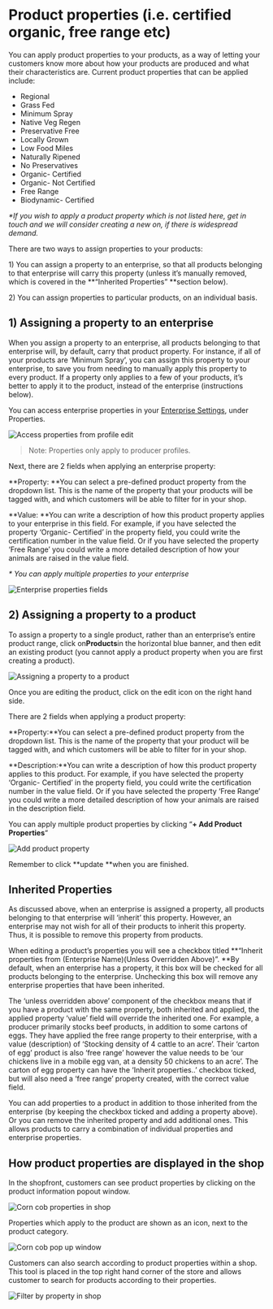# Product properties \(i.e. certified organic, free range etc\)

You can apply product properties to your products, as a way of letting your customers know more about how your products are produced and what their characteristics are. Current product properties that can be applied include:

* Regional
* Grass Fed
* Minimum Spray
* Native Veg Regen
* Preservative Free
* Locally Grown
* Low Food Miles
* Naturally Ripened
* No Preservatives
* Organic- Certified
* Organic- Not Certified
* Free Range
* Biodynamic- Certified

_\*If you wish to apply a product property which is not listed here, get in touch and we will consider creating a new on, if there is widespread demand._

There are two ways to assign properties to your products:

1\) You can assign a property to an enterprise, so that all products belonging to that enterprise will carry this property \(unless it’s manually removed, which is covered in the **“Inherited Properties” **section below\).

2\) You can assign properties to particular products, on an individual basis.

## 1\) Assigning a property to an enterprise

When you assign a property to an enterprise, all products belonging to that enterprise will, by default, carry that product property. For instance, if all of your products are ‘Minimum Spray’, you can assign this property to your enterprise, to save you from needing to manually apply this property to every product. If a property only applies to a few of your products, it’s better to apply it to the product, instead of the enterprise \(instructions below\).

You can access enterprise properties in your [Enterprise Settings](/Enterprise-settings.md), under Properties. 

![](https://openfoodnetwork.org/wp-content/uploads/2015/05/access-properties-2.png "Access properties from profile edit")

> Note: Properties only apply to producer profiles.

Next, there are 2 fields when applying an enterprise property:

**Property: **You can select a pre-defined product property from the dropdown list. This is the name of the property that your products will be tagged with, and which customers will be able to filter for in your shop.

**Value: **You can write a description of how this product property applies to your enterprise in this field. For example, if you have selected the property ‘Organic- Certified’ in the property field, you could write the certification number in the value field. Or if you have selected the property ‘Free Range’ you could write a more detailed description of how your animals are raised in the value field.

_\* You can apply multiple properties to your enterprise_

![](https://openfoodnetwork.org/wp-content/uploads/2015/05/ent-properties.png "Enterprise properties fields")

## 2\) Assigning a property to a product

To assign a property to a single product, rather than an enterprise’s entire product range, click on**Products**in the horizontal blue banner, and then edit an existing product \(you cannot apply a product property when you are first creating a product\).

![](https://openfoodnetwork.org/wp-content/uploads/2015/05/Property-to-product.png "Assigning a property to a product")

Once you are editing the product,  click on the edit icon on the right hand side.

There are 2 fields when applying a product property:

**Property:**You can select a pre-defined product property from the dropdown list. This is the name of the property that your product will be tagged with, and which customers will be able to filter for in your shop.

**Description:**You can write a description of how this product property applies to this product. For example, if you have selected the property ‘Organic- Certified’ in the property field, you could write the certification number in the value field. Or if you have selected the property ‘Free Range’ you could write a more detailed description of how your animals are raised in the description field.

You can apply multiple product properties by clicking “**+ Add Product Properties**“

![](https://openfoodnetwork.org/wp-content/uploads/2015/05/add-product-property.png "Add product property")

Remember to click **update **when you are finished.

## Inherited Properties

As discussed above, when an enterprise is assigned a property, all products belonging to that enterprise will ‘inherit’ this property. However, an enterprise may not wish for all of their products to inherit this property. Thus, it is possible to remove this property from products.

When editing a product’s properties you will see a checkbox titled **“Inherit properties from \(Enterprise Name\)\(Unless Overridden Above\)”. **By default, when an enterprise has a property, it this box will be checked for all products belonging to the enterprise. Unchecking this box will remove any enterprise properties that have been inherited.

The ‘unless overridden above’ component of the checkbox means that if you have a product with the same property, both inherited and applied, the applied property ‘value’ field will override the inherited one. For example, a producer primarily stocks beef products, in addition to some cartons of eggs. They have applied the free range property to their enterprise, with a value \(description\) of ‘Stocking density of 4 cattle to an acre’. Their ‘carton of egg’ product is also ‘free range’ however the value needs to be ‘our chickens live in a mobile egg van, at a density 50 chickens to an acre’. The carton of egg property can have the ‘Inherit properties..’ checkbox ticked, but will also need a ‘free range’ property created, with the correct value field.

You can add properties to a product in addition to those inherited from the enterprise \(by keeping the checkbox ticked and adding a property above\). Or you can remove the inherited property and add additional ones. This allows products to carry a combination of individual properties and enterprise properties.

## How product properties are displayed in the shop

In the shopfront, customers can see product properties by clicking on the product information popout window.

![](https://openfoodnetwork.org/wp-content/uploads/2015/05/corn-cob-properties.png "Corn cob properties in shop")

Properties which apply to the product are shown as an icon, next to the product category.

![](https://openfoodnetwork.org/wp-content/uploads/2015/05/Corn-cob-pop-out-window.png "Corn cob pop up window")

Customers can also search according to product properties within a shop. This tool is placed in the top right hand corner of the store and allows customer to search for products according to their properties.

![](https://openfoodnetwork.org/wp-content/uploads/2015/05/filter-by-property.png "Filter by property in shop")

